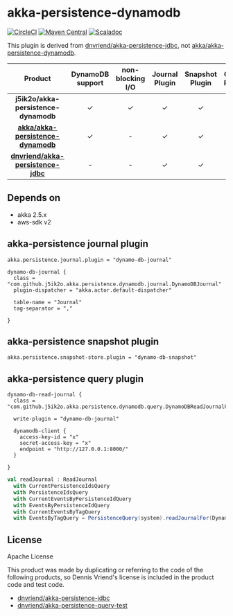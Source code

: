 # akka-persistence-dynamodb

[![CircleCI](https://circleci.com/gh/j5ik2o/akka-persistence-dynamodb/tree/master.svg?style=shield&circle-token=9f6f53d09f0fb87ee8ea81246e69683d668291cd)](https://circleci.com/gh/j5ik2o/akka-persistence-dynamodb/tree/master)
[![Maven Central](https://maven-badges.herokuapp.com/maven-central/com.github.j5ik2o/akka-persistence-dynamodb_2.12/badge.svg)](https://maven-badges.herokuapp.com/maven-central/com.github.j5ik2o/akka-persistence-dynamodb_2.12)
[![Scaladoc](http://javadoc-badge.appspot.com/com.github.j5ik2o/akka-persistence-dynamodb_2.12.svg?label=scaladoc)](http://javadoc-badge.appspot.com/com.github.j5ik2o/akka-persistence-dynamodb_2.12/com/github/j5ik2o/akka/persistence/dynamodb/index.html?javadocio=true)

This plugin is derived from [dnvriend/akka-persistence-jdbc](https://github.com/dnvriend/akka-persistence-jdbc), not [akka/akka-persistence-dynamodb](https://github.com/akka/akka-persistence-dynamodb).

| Product                               | DynamoDB support | non-blocking I/O | Journal Plugin | Snapshot Plugin | Query Plugin |
|:-------------------------------------:|:----------------:|:----------------:|:--------------:|:---------------:|:------------:|
| **j5ik2o/akka-persistence-dynamodb**  |        ✓         |         ✓        |        ✓       |        ✓        |       ✓      |
| **[akka/akka-persistence-dynamodb](https://github.com/akka/akka-persistence-dynamodb)**    |        ✓         |         -        |        ✓       |        ✓        |       -      |
| **[dnvriend/akka-persistence-jdbc](https://github.com/dnvriend/akka-persistence-jdbc)**        |        -         |         -        |        ✓       |        ✓        |       ✓      |

## Depends on

- akka 2.5.x
- aws-sdk v2

## akka-persistence journal plugin

```hocon
akka.persistence.journal.plugin = "dynamo-db-journal"

dynamo-db-journal {
  class = "com.github.j5ik2o.akka.persistence.dynamodb.journal.DynamoDBJournal"
  plugin-dispatcher = "akka.actor.default-dispatcher"
  
  table-name = "Journal"
  tag-separator = ","
  
}

```

## akka-persistence snapshot plugin

```hocon
akka.persistence.snapshot-store.plugin = "dynamo-db-snapshot"
```

## akka-persistence query plugin

```hocon
dynamo-db-read-journal {
  class = "com.github.j5ik2o.akka.persistence.dynamodb.query.DynamoDBReadJournalProvider"

  write-plugin = "dynamo-db-journal"

  dynamodb-client {
    access-key-id = "x"
    secret-access-key = "x"
    endpoint = "http://127.0.0.1:8000/"
  }

}
```

```scala
val readJournal : ReadJournal 
  with CurrentPersistenceIdsQuery 
  with PersistenceIdsQuery 
  with CurrentEventsByPersistenceIdQuery 
  with EventsByPersistenceIdQuery 
  with CurrentEventsByTagQuery 
  with EventsByTagQuery = PersistenceQuery(system).readJournalFor(DynamoDBReadJournal.Identifier)
```

## License

Apache License

This product was made by duplicating or referring to the code of the following products, so Dennis Vriend's license is included in the product code and test code.

- [dnvriend/akka-persistence-jdbc](https://github.com/dnvriend/akka-persistence-jdbc)
- [dnvriend/akka-persistence-query-test](https://github.com/dnvriend/akka-persistence-query-test)


